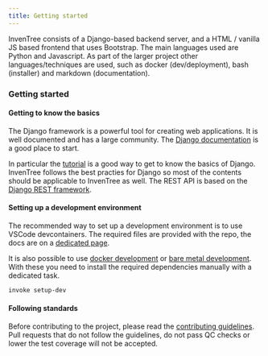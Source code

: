 ```yaml
---
title: Getting started
---
```


InvenTree consists of a Django-based backend server, and a HTML / vanilla JS based frontend that uses Bootstrap. The main languages used are Python and Javascript.
As part of the larger project other languages/techniques are used, such as docker (dev/deployment), bash (installer) and markdown (documentation).

### Getting started
#### Getting to know the basics

The Django framework is a powerful tool for creating web applications. It is well documented and has a large community. The [Django documentation](https://docs.djangoproject.com/en/stable/) is a good place to start.

In particular the [tutorial](https://docs.djangoproject.com/en/stable/intro/tutorial01/) is a good way to get to know the basics of Django.
InvenTree follows the best practies for Django so most of the contents should be applicable to InvenTree as well. The REST API is based on the [Django REST framework](https://www.django-rest-framework.org/).

#### Setting up a development environment

The recommended way to set up a development environment is to use VSCode devcontainers. The required files are provided with the repo, the docs are on a [dedicated page](./devcontainer.md).

It is also possible to use [docker development](../start/docker_dev.md) or [bare metal development](../start/bare_dev.md). With these you need to install the required dependencies manually with a dedicated task.
```bash
invoke setup-dev
```

#### Following standards

Before contributing to the project, please read the [contributing guidelines](contributing.md). Pull requests that do not follow the guidelines, do not pass QC checks or lower the test coverage will not be accepted.
